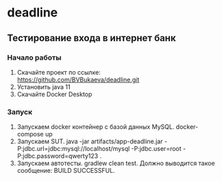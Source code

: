 # deadline
## Тестирование входа в интернет банк
### Начало работы
1. Скачайте проект по ссылке: https://github.com/BVBukaeva/deadline.git
2. Установить java 11
3. Скачайте Docker Desktop
### Запуск
1. Запускаем docker контейнер с базой данных MySQL. docker-compose up
2. Запускаем SUT. java -jar artifacts/app-deadline.jar -P:jdbc.url=jdbc:mysql://localhost/mysql -P:jdbc.user=root -P:jdbc.password=qwerty123 .
3. Запускаем автотесты. gradlew clean test.
Должно выводится такое сообщение: BUILD SUCCESSFUL.
